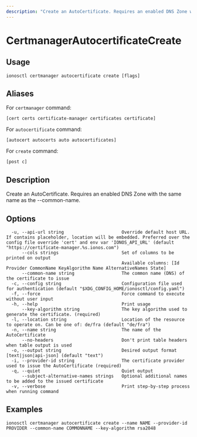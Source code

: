 ```yaml
---
description: "Create an AutoCertificate. Requires an enabled DNS Zone with the same name as the --common-name."
---
```


# CertmanagerAutocertificateCreate

## Usage

```text
ionosctl certmanager autocertificate create [flags]
```

## Aliases

For `certmanager` command:

```text
[cert certs certificate-manager certificates certificate]
```

For `autocertificate` command:

```text
[autocert autocerts auto autocertificates]
```

For `create` command:

```text
[post c]
```

## Description

Create an AutoCertificate. Requires an enabled DNS Zone with the same name as the --common-name.

## Options

```text
  -u, --api-url string                      Override default host URL. If contains placeholder, location will be embedded. Preferred over the config file override 'cert' and env var 'IONOS_API_URL' (default "https://certificate-manager.%s.ionos.com")
      --cols strings                        Set of columns to be printed on output 
                                            Available columns: [Id Provider CommonName KeyAlgorithm Name AlternativeNames State]
      --common-name string                  The common name (DNS) of the certificate to issue
  -c, --config string                       Configuration file used for authentication (default "$XDG_CONFIG_HOME/ionosctl/config.yaml")
  -f, --force                               Force command to execute without user input
  -h, --help                                Print usage
      --key-algorithm string                The key algorithm used to generate the certificate. (required)
  -l, --location string                     Location of the resource to operate on. Can be one of: de/fra (default "de/fra")
  -n, --name string                         The name of the AutoCertificate
      --no-headers                          Don't print table headers when table output is used
  -o, --output string                       Desired output format [text|json|api-json] (default "text")
  -i, --provider-id string                  The certificate provider used to issue the AutoCertificate (required)
  -q, --quiet                               Quiet output
      --subject-alternative-names strings   Optional additional names to be added to the issued certificate
  -v, --verbose                             Print step-by-step process when running command
```

## Examples

```text
ionosctl certmanager autocertificate create --name NAME --provider-id PROVIDER --common-name COMMONNAME --key-algorithm rsa2048
```

